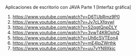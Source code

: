 
Aplicaciones de escritorio con JAVA Parte 1 [Interfaz gráfica]
1) https://www.youtube.com/watch?v=D6TUbRmz9P0
2) https://www.youtube.com/watch?v=Jv7cLXfqywI
3) https://www.youtube.com/watch?v=S2qgtQnpDLY
4) https://www.youtube.com/watch?v=3vwT4KROphQ
5) https://www.youtube.com/watch?v=Uh6cSVTEon4
6) https://www.youtube.com/watch?v=mE4IpZWrthk
7) https://www.youtube.com/watch?v=uu7vYN9Xkjc
